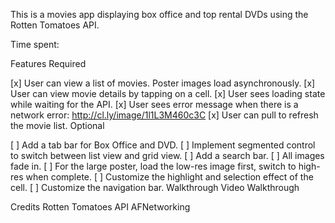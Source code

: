 This is a movies app displaying box office and top rental DVDs using the Rotten Tomatoes API.

Time spent: <Number of hours spent>

Features
Required

[x] User can view a list of movies. Poster images load asynchronously.
[x] User can view movie details by tapping on a cell.
[x] User sees loading state while waiting for the API.
[x] User sees error message when there is a network error: http://cl.ly/image/1l1L3M460c3C
[x] User can pull to refresh the movie list.
Optional

[ ] Add a tab bar for Box Office and DVD.
[ ] Implement segmented control to switch between list view and grid view.
[ ] Add a search bar.
[ ] All images fade in.
[ ] For the large poster, load the low-res image first, switch to high-res when complete.
[ ] Customize the highlight and selection effect of the cell.
[ ] Customize the navigation bar.
Walkthrough
Video Walkthrough

Credits
Rotten Tomatoes API
AFNetworking

